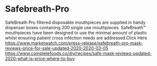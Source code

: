 # Safebreath-Pro
SafeBreath Pro filtered disposable mouthpieces are supplied in handy dispenser boxes containing 200 single use mouthpieces. SafeBreath™ mouthpieces have been designed to use the minimal amount of plastic whilst ensuring patient cross infection needs are addressed.Click Here https://www.marketwatch.com/press-release/safebreath-pro-mask-reviews-price-for-sale-updated-2020-2020-03-05  https://www.completefoods.co/diy/recipes/safe-mask-reviews-updated-2020-what-is-price-where-to-buy
